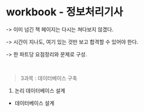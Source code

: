 # workbook - 정보처리기사

-> 이미 넘긴 책 페이지는 다시는 쳐다보지 않겠다.

-> 시간이 지나도, 여기 있는 것만 보고 합격할 수 있어야 한다.

-> 한 파트당 요점정리와 문제로 구성.

<br/>

> 3과목 : 데이터베이스 구축

1. 논리 데이터베이스 설계

- 데이터베이스 설계











